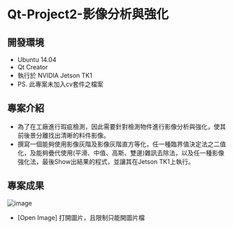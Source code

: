 # Qt-Project2-影像分析與強化

## 開發環境

- Ubuntu 14.04
- Qt Creator
- 執行於 NVIDIA Jetson TK1
- PS. 此專案未加入cv套件之檔案

## 專案介紹

- 為了在工廠進行瑕疵檢測，因此需要針對檢測物件進行影像分析與強化，使其前後景分離找出清晰的料件影像。
- 撰寫一個能夠使用影像灰階及影像灰階直方等化，任一種臨界值決定法之二值化，及能夠疊代使用(平滑、中值、高斯、雙邊)雜訊去除法，以及任一種影像強化法，最後Show出結果的程式，並讓其在Jetson TK1上執行。

## 專案成果

![image](https://cdn1-t17-techbang.pixfs.net/system/attached_images/2018/10/246189/original/5b6619e75331af25244613df50f591ac.png)

- [Open Image] 打開圖片，且限制只能開圖片檔



